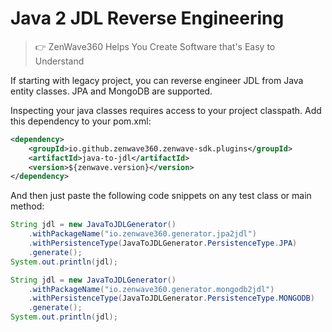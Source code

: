 # Java 2 JDL Reverse Engineering
> 👉 ZenWave360 Helps You Create Software that's Easy to Understand

If starting with legacy project, you can reverse engineer JDL from Java entity classes. JPA and MongoDB are supported.

Inspecting your java classes requires access to your project classpath. Add this dependency to your pom.xml:

```xml
<dependency>
    <groupId>io.github.zenwave360.zenwave-sdk.plugins</groupId>
    <artifactId>java-to-jdl</artifactId>
    <version>${zenwave.version}</version>
</dependency>
```

And then just paste the following code snippets on any test class or main method:


```java
String jdl = new JavaToJDLGenerator()
    .withPackageName("io.zenwave360.generator.jpa2jdl")
    .withPersistenceType(JavaToJDLGenerator.PersistenceType.JPA)
    .generate();
System.out.println(jdl);
```

```java
String jdl = new JavaToJDLGenerator()
    .withPackageName("io.zenwave360.generator.mongodb2jdl")
    .withPersistenceType(JavaToJDLGenerator.PersistenceType.MONGODB)
    .generate();
System.out.println(jdl);
```

